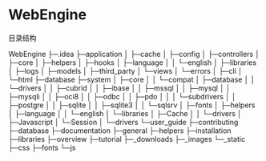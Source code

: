 # WebEngine

目录结构

WebEngine
├─.idea
├─application
│  ├─cache
│  ├─config
│  ├─controllers
│  ├─core
│  ├─helpers
│  ├─hooks
│  ├─language
│  │  └─english
│  ├─libraries
│  ├─logs
│  ├─models
│  ├─third_party
│  └─views
│      └─errors
│          ├─cli
│          └─html
├─database
├─system
│  ├─core
│  │  └─compat
│  ├─database
│  │  └─drivers
│  │      ├─cubrid
│  │      ├─ibase
│  │      ├─mssql
│  │      ├─mysql
│  │      ├─mysqli
│  │      ├─oci8
│  │      ├─odbc
│  │      ├─pdo
│  │      │  └─subdrivers
│  │      ├─postgre
│  │      ├─sqlite
│  │      ├─sqlite3
│  │      └─sqlsrv
│  ├─fonts
│  ├─helpers
│  ├─language
│  │  └─english
│  └─libraries
│      ├─Cache
│      │  └─drivers
│      ├─Javascript
│      └─Session
│          └─drivers
└─user_guide
    ├─contributing
    ├─database
    ├─documentation
    ├─general
    ├─helpers
    ├─installation
    ├─libraries
    ├─overview
    ├─tutorial
    ├─_downloads
    ├─_images
    └─_static
        ├─css
        ├─fonts
        └─js


